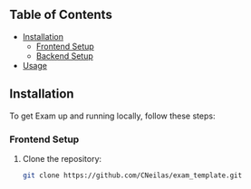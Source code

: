 ## Table of Contents
- [Installation](#installation)
  - [Frontend Setup](#frontend-setup)
  - [Backend Setup](#backend-setup)
- [Usage](#usage)

## Installation
To get Exam up and running locally, follow these steps:

### Frontend Setup
1. Clone the repository:  
   ```bash
   git clone https://github.com/CNeilas/exam_template.git
